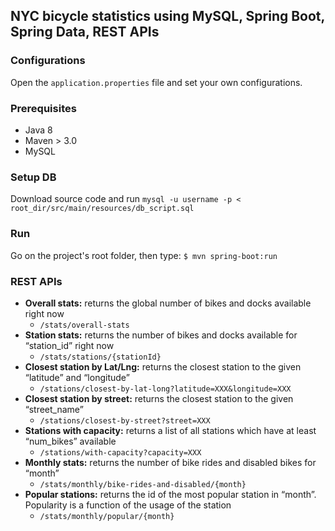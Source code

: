 ## NYC bicycle statistics using MySQL, Spring Boot, Spring Data, REST APIs

### Configurations

Open the `application.properties` file and set your own configurations.

### Prerequisites

- Java 8
- Maven > 3.0
- MySQL

### Setup DB
Download source code and run
	`mysql -u username -p < root_dir/src/main/resources/db_script.sql`

### Run

Go on the project's root folder, then type:
    `$ mvn spring-boot:run`
### REST APIs

- **Overall stats:** returns the global number of bikes and docks available right now
    - `/stats/overall-stats`
- **Station stats:** returns the number of bikes and docks available for “station_id” right now
    - `/stats/stations/{stationId}`   
- **Closest station by Lat/Lng:** returns the closest station to the given “latitude” and “longitude”
    - `/stations/closest-by-lat-long?latitude=XXX&longitude=XXX`   
- **Closest station by street:** returns the closest station to the given “street_name”
    - `/stations/closest-by-street?street=XXX`   
- **Stations with capacity:** returns a list of all stations which have at least “num_bikes” available
    - `/stations/with-capacity?capacity=XXX`   
- **Monthly stats:** returns the number of bike rides and disabled bikes for “month”
    - `/stats/monthly/bike-rides-and-disabled/{month}`   
- **Popular stations:** returns the id of the most popular station in “month”. Popularity is a function of the usage of the station 
    - `/stats/monthly/popular/{month}`   
